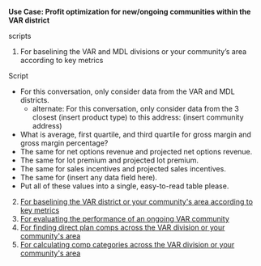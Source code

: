 **Use Case: Profit optimization for new/ongoing communities within the VAR district** 

scripts

1. For baselining the VAR and MDL divisions or your community’s area according to key metrics

Script
- For this conversation, only consider data from the VAR and MDL districts.
  - alternate: For this conversation, only consider data from the 3 closest (insert product type) to this address: (insert community address)
- What is average, first quartile, and third quartile for gross margin and gross margin percentage?
- The same for net options revenue and projected net options revenue.
- The same for lot premium and projected lot premium. 
- The same for sales incentives and projected sales incentives. 
- The same for (insert any data field here).
- Put all of these values into a single, easy-to-read table please.

2. [For baselining the VAR district or your community's area according to key metrics](https://docs.google.com/document/d/1KYP0W4xpkch-Lf5mbT-FOQZkR0PY3IWiqeZE3KHtH4c/edit?tab=t.0)
3. [For evaluating the performance of an ongoing VAR community](https://docs.google.com/document/d/1xROW_JE5q9MjEkAmstbF2SuFt4SDkXgxHEZF6hjipEw/edit?tab=t.0)
4. [For finding direct plan comps across the VAR division or your community's area](https://docs.google.com/document/d/1Lk_21aewrUIGQ80AqBv-WKs7nbMsagUxv3QJP3ncyDQ/edit?tab=t.0) 
5. [For calculating comp categories across the VAR division or your community's area](https://docs.google.com/document/d/1mkfDYsNBJmSLuk5gv2A9qKtlS8l1K6-HlBveYS4JYbg/edit?tab=t.0)

